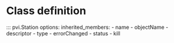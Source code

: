 # Class definition

::: pvi.Station
    options:
        inherited_members:
            - name
            - objectName
            - descriptor
            - type
            - errorChanged
            - status
            - kill